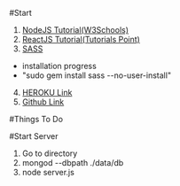 #Start
1. [NodeJS Tutorial(W3Schools)](https://www.w3schools.com/nodejs/default.asp)
2. [ReactJS Tutorial(Tutorials Point)](https://www.tutorialspoint.com/reactjs/index.htm)
3. [SASS]()
 - installation progress
 - "sudo gem install sass --no-user-install"
4. [HEROKU Link]()
5. [Github Link](https://github.com/daramful/reservation)

#Things To Do

#Start Server
1. Go to directory
2. mongod --dbpath ./data/db
3. node server.js